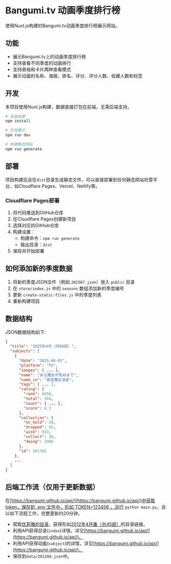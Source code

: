 # Bangumi.tv 动画季度排行榜

使用Nuxt.js构建的Bangumi.tv动画季度排行榜展示网站。

## 功能

- 展示Bangumi.tv上的动画季度排行榜
- 支持查看不同季度的动画排行
- 支持表格和卡片两种查看模式
- 展示动画的名称、海报、排名、评分、评分人数、收藏人数和标签

## 开发

本项目使用Nuxt.js构建，数据直接打包在前端，无需后端支持。

```bash
# 安装依赖
npm install

# 开发模式
npm run dev

# 构建静态网站
npm run generate
```

## 部署

项目构建后会在`dist`目录生成静态文件，可以直接部署到任何静态网站托管平台，如Cloudflare Pages、Vercel、Netlify等。

### Cloudflare Pages部署

1. 将代码推送到GitHub仓库
2. 在Cloudflare Pages创建新项目
3. 选择对应的GitHub仓库
4. 构建设置：
   - 构建命令：`npm run generate`
   - 输出目录：`dist`
5. 保存并开始部署

## 如何添加新的季度数据

1. 将新的季度JSON文件（例如 `202507.json`）放入 `public` 目录
2. 在 `store/index.js` 中的 `seasons` 数组添加新的季度编号
3. 更新 `create-static-files.js` 中的季度列表
4. 重新构建项目

## 数据结构

JSON数据结构如下:

```json
{
  "title": "2025年4月（共68部）",
  "subjects": [
    {
      "date": "2025-04-01",
      "platform": "TV",
      "images": { ... },
      "name": "ある魔女が死ぬまで",
      "name_cn": "直至魔女消逝",
      "tags": [ ... ],
      "rating": {
        "rank": 6058,
        "total": 364,
        "count": { ... },
        "score": 6.2
      },
      "collection": {
        "on_hold": 30,
        "dropped": 42,
        "wish": 933,
        "collect": 38,
        "doing": 1906
      },
      "id": 501702
    },
    ...
  ]
}
```

## 后端工作流（仅用于更新数据）

在[https://bangumi.github.io/api/](https://bangumi.github.io/api/)中获取token，保存到`.env`文件中，形如`TOKEN=123456`，运行 `python main.py`，会以如下流程工作，完整更新约20分钟。

- 爬取[优莉雅的目录](https://bgm.tv/user/lilyurey/index?page=1)，获得形如[2012年4月番（共45部）](https://bgm.tv/index/1446)的目录链接。
- 利用API获得目录(`index`)详情，详见[https://bangumi.github.io/api/](https://bangumi.github.io/api/)。
- 利用API获得动画(`subject`)的详情，详见[https://bangumi.github.io/api/](https://bangumi.github.io/api/)。
- 保存到`data/201204.json`中。 
